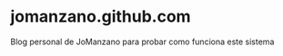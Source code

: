 jomanzano.github.com
====================

Blog personal de JoManzano para probar como funciona este sistema